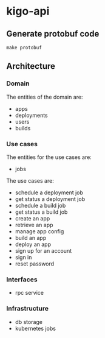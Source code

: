 # kigo-api

## Generate protobuf code

    make protobuf
     
## Architecture

### Domain

The entities of the domain are:

* apps
* deployments
* users
* builds

### Use cases

The entities for the use cases are:

* jobs

The use cases are:

* schedule a deployment job
* get status a deployment job
* schedule a build job
* get status a build job
* create an app
* retrieve an app
* manage app config
* build an app
* deploy an app
* sign up for an account
* sign in
* reset password

### Interfaces

* rpc service

### Infrastructure

* db storage
* kubernetes jobs

